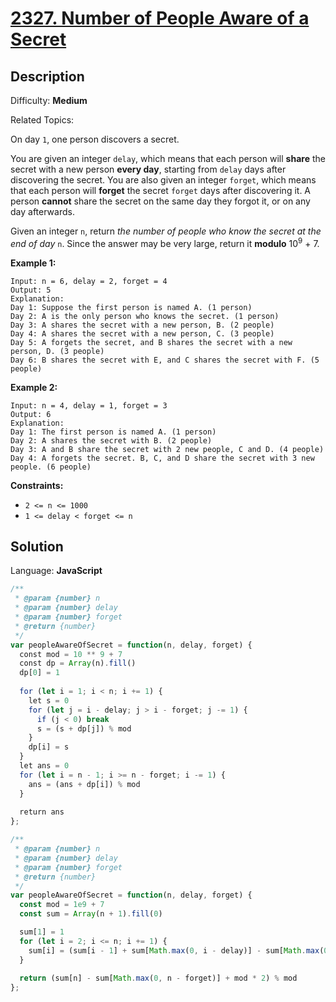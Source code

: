# [2327\. Number of People Aware of a Secret](https://leetcode.com/problems/number-of-people-aware-of-a-secret/)

## Description

Difficulty: **Medium**  

Related Topics:


On day `1`, one person discovers a secret.

You are given an integer `delay`, which means that each person will **share** the secret with a new person **every day**, starting from `delay` days after discovering the secret. You are also given an integer `forget`, which means that each person will **forget** the secret `forget` days after discovering it. A person **cannot** share the secret on the same day they forgot it, or on any day afterwards.

Given an integer `n`, return _the number of people who know the secret at the end of day_ `n`. Since the answer may be very large, return it **modulo** 10<sup>9</sup> + 7.

**Example 1:**

```
Input: n = 6, delay = 2, forget = 4
Output: 5
Explanation:
Day 1: Suppose the first person is named A. (1 person)
Day 2: A is the only person who knows the secret. (1 person)
Day 3: A shares the secret with a new person, B. (2 people)
Day 4: A shares the secret with a new person, C. (3 people)
Day 5: A forgets the secret, and B shares the secret with a new person, D. (3 people)
Day 6: B shares the secret with E, and C shares the secret with F. (5 people)
```

**Example 2:**

```
Input: n = 4, delay = 1, forget = 3
Output: 6
Explanation:
Day 1: The first person is named A. (1 person)
Day 2: A shares the secret with B. (2 people)
Day 3: A and B share the secret with 2 new people, C and D. (4 people)
Day 4: A forgets the secret. B, C, and D share the secret with 3 new people. (6 people)
```

**Constraints:**

*   `2 <= n <= 1000`
*   `1 <= delay < forget <= n`


## Solution

Language: **JavaScript**

```javascript
/**
 * @param {number} n
 * @param {number} delay
 * @param {number} forget
 * @return {number}
 */
var peopleAwareOfSecret = function(n, delay, forget) {
  const mod = 10 ** 9 + 7
  const dp = Array(n).fill()
  dp[0] = 1
  
  for (let i = 1; i < n; i += 1) {
    let s = 0
    for (let j = i - delay; j > i - forget; j -= 1) {
      if (j < 0) break
      s = (s + dp[j]) % mod
    }
    dp[i] = s
  }
  let ans = 0
  for (let i = n - 1; i >= n - forget; i -= 1) {
    ans = (ans + dp[i]) % mod
  }
  
  return ans
};
```


```javascript
/**
 * @param {number} n
 * @param {number} delay
 * @param {number} forget
 * @return {number}
 */
var peopleAwareOfSecret = function(n, delay, forget) {
  const mod = 1e9 + 7
  const sum = Array(n + 1).fill(0)

  sum[1] = 1
  for (let i = 2; i <= n; i += 1) {
    sum[i] = (sum[i - 1] + sum[Math.max(0, i - delay)] - sum[Math.max(0, i - forget)]) % mod
  }
  
  return (sum[n] - sum[Math.max(0, n - forget)] + mod * 2) % mod
};
```